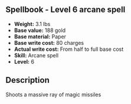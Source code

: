 ## Spellbook - Level 6 arcane spell
- **Weight:** 3.1 lbs
- **Base value:** 188 gold
- **Base material:** Paper
- **Base write cost:** 80 charges
- **Actual write cost:** From half to full base cost
- **Skill:** Arcane spell
- **Level:** 6
## Description
Shoots a massive ray of magic missiles

